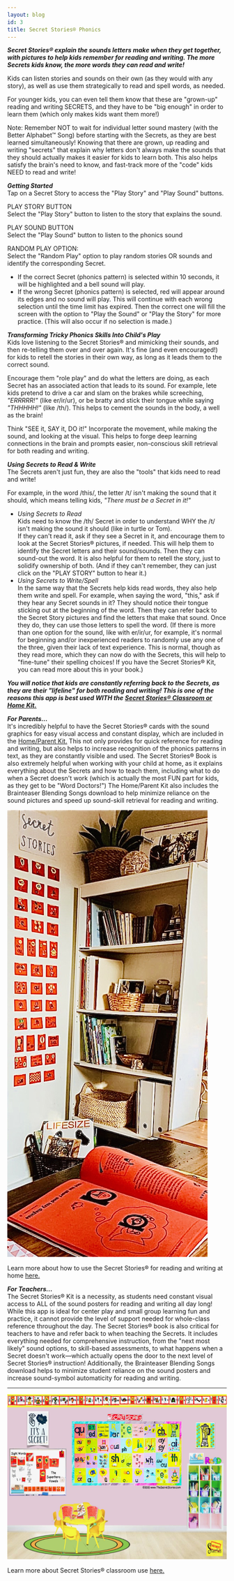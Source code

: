 ```yaml
---
layout: blog
id: 3
title: Secret Stories® Phonics
---
```

***Secret Stories® explain the sounds letters make when they get together, with pictures to help kids remember for reading and writing. The more Secrets kids know, the more words they can read and write!***  

Kids can listen stories and sounds on their own (as they would with any story), as well as use them strategically to read and spell words, as needed.

For younger kids, you can even tell them know that these are "grown-up" reading and writing SECRETS, and they have to be "big enough" in order to learn them (which only makes kids want them more!)

Note: Remember NOT to wait for individual letter sound mastery (with the Better Alphabet™ Song) before starting with the Secrets, as they are best learned simultaneously! Knowing that there are grown, up reading and writing "secrets" that explain why letters don't always make the sounds that they should actually makes it easier for kids to learn both. This also helps satisfy the brain's need to know, and fast-track more of the "code" kids NEED to read and write!

***Getting Started***\
Tap on a Secret Story to access the "Play Story" and "Play Sound" buttons.

PLAY STORY BUTTON\
Select the "Play Story" button to listen to the story that explains the sound.  

PLAY SOUND BUTTON\
Select the "Play Sound" button to listen to the phonics sound 

RANDOM PLAY OPTION:\
Select the "Random Play" option to play random stories OR sounds and identify the corresponding Secret. 

* If the correct Secret (phonics pattern) is selected within 10 seconds, it will be highlighted and a bell sound will play. 
* If the wrong  Secret (phonics pattern) is selected, red will appear around its edges and no sound will play. This will continue with each wrong selection until the time limit has expired. Then the correct one will fill the screen with the option to "Play the Sound" or "Play the Story" for more practice. (This will also occur if no selection is made.)

***Transforming Tricky Phonics Skills Into Child's Play***\
Kids love listening to the Secret Stories® and mimicking their sounds, and then re-telling them over and over again. It's fine (and even encouraged!) for kids to retell the stories in their own way, as  long as it leads them to the correct sound. 

Encourage them "role play" and do what the letters are doing, as each Secret has an associated action that leads to its sound. For example, lete kids pretend to drive a car and slam on the brakes while screeching, *"ERRRRR!"* (like er/ir/ur), or be bratty and stick their tongue while saying *"THHHHH!"* (like /th/). This helps to cement the sounds in the body, a well as the brain! 

Think "SEE it, SAY it, DO it!" Incorporate the movement, while making the sound, and looking at the visual. This helps to forge deep learning connections in the brain and prompts easier, non-conscious skill retrieval for both reading and writing.

***Using Secrets to Read & Write*** \
The Secrets aren't just fun, they are also the "tools" that kids need to read and write!

For example, in the word /this/, the letter /t/ isn't making the sound that it should, which means telling kids, *"There must be a Secret in it!"*

* *Using Secrets to Read*\
  Kids need to know the /th/ Secret in order to understand WHY the /t/ isn't making the sound it should (like in turtle or Tom). \
  If they can't read it, ask if they see a Secret in it, and encourage them to look at the Secret Stories® pictures, if needed. This will help them to identify the Secret letters and their sound/sounds. Then they can sound-out the word. It is also helpful for them to retell the story, just to solidify ownership of both. (And if they can't remember, they can just click on the "PLAY STORY" button to hear it.)
* *Using Secrets to Write/Spell*\
  In the same way that the Secrets help kids read words, they also help them write and spell. For example, when saying the word, "this," ask if they hear any Secret sounds in it? They should notice their tongue sticking out at the beginning of the word. Then they can refer back to the Secret Story pictures and find the letters that make that sound. Once they do, they can use those letters to spell the word. (If there is more than one option for the sound, like with er/ir/ur, for example, it's  normal for beginning and/or inexperienced readers to randomly use any one of the three, given their lack of text experience. This is normal, though as they read more, which they can now do with the Secrets, this will help to "fine-tune" their spelling choices! If you have the Secret Stories® Kit, you can read more about this in your book.)

***You will notice that kids are constantly referring back to the Secrets, as they are their "lifeline" for both reading and writing! This is one of the reasons this app is best used WITH the*** [](https://www.thesecretstories.com/buy/)***[Secret Stories® Classroom or Home Kit.](https://www.thesecretstories.com/buy/)***

***For Parents...***\
It's incredibly helpful to have the Secret Stories® cards with the sound graphics for easy visual access and constant display, which are included in the [Home/Parent Kit.](https://www.thesecretstories.com/product/parent-resource-homeschool-kit/) This not only provides for quick reference for reading and writing, but also helps to increase recognition of the phonics patterns in text, as they are constantly visible and used. The Secret Stories® Book is also extremely helpful when working with your child at home, as it explains everything about the Secrets and how to teach them, including what to do when a Secret doesn't work (which is actually the most FUN part for kids, as they get to be "Word Doctors!") The Home/Parent Kit also includes the Brainteaser Blending Songs download to help minimize reliance on the sound pictures and speed up sound-skill retrieval for reading and writing. 

![Homeschool Phonics Program for Reading](/uploads/homeschool-phonics-program-for-reading.jpg "Homeschool Phonics Secret Stories pic")

Learn more about how to use the Secret Stories® for reading and writing at home [here.](https://www.thesecretstories.com/who-needs-it/parents-homeschoolers/) 

***For Teachers...***\
The Secret Stories® Kit is a necessity, as students need constant visual access to ALL of the sound posters for reading and writing all day long! While this app is ideal for center play and small group learning fun and practice, it cannot provide the level of support needed for whole-class reference throughout the day. The Secret Stories® book is also critical for teachers to have and refer back to when teaching the Secrets. It includes everything needed for comprehensive instruction, from the "next most likely" sound options, to skill-based assessments, to what happens when a Secret doesn't work—which actually opens the door to the next level of Secret Stories® instruction! Additionally, the Brainteaser Blending Songs download helps to minimize student reliance on the sound posters and increase sound-symbol automaticity for reading and writing.   

- - -

![Secret Stories® Classroom Kit - Decorative Squares](/uploads/secret-stories-classroom-pic.jpeg "Secret Stories® Classroom Kit - Decorative Squares")

Learn more about Secret Stories® classroom use [here.](https://www.thesecretstories.com/who-needs-it/teachers/)